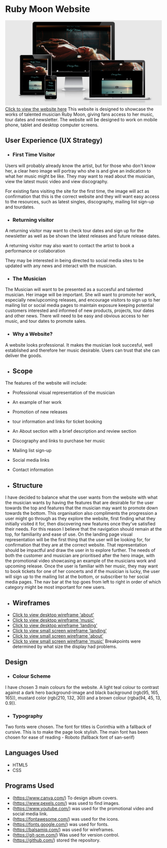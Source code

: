 # Ruby Moon Website
![The website displayed on various viewport sizes](docs/responsive-design.png)
[Click to view the website here](https://cintakins.github.io/Ruby-Moon/)
This website is designed to showcase the works of talented musician Ruby Moon, giving fans access to her music, tour dates and newsletter. The website will be designed to work on mobile phone, tablet and desktop computer screens.
## User Experience (UX Strategy)
- ### First Time Visitor
Users will probably already know the artist, but for those who don't know her, a clear hero image will portray who she is and give an indication to what her music might be like. They may want to read about the musician, view the latest music video and view discography.

For existing fans visiting the site for the first time, the image will act as confirmation that this is the correct website and they will want easy access to the resources, such as latest singles, discography, mailing list sign-up and tourdates.
- ### Returning visitor
A returning visitor may want to check tour dates and sign up for the newsletter as well as be shown the latest releases and future release dates.

A returning visitor may also want to contact the artist to book a performance or collaboration

They may be interested in being directed to social media sites to be updated with any news and interact with the musician.

- ### The Musician
The Musician will want to be presented as a succesful and talented musician. Her image will be important. She will want to promote her work, especially new/upcoming releases, and encourage visitors to sign up to her mailing list or social media pages to maintain exposure keeping potential customers interested and informed of new products, projects, tour dates and other news. There will need to be easy and obvious access to her music, and tour dates to promote sales. 

- ### Why a Website?
A website looks professional. It makes the musician look succesful, well established and therefore her music desirable. Users can trust that she can deliver the goods.

- ## Scope
The features of the website will include: 
- Professional visual representation of the musician
- An example of her work
- Promotion of new releases
- tour information and links for ticket booking
- An About section with a brief description and review section
- Discography and links to purchase her music
- Mailing list sign-up
- Social media links
- Contact information

- ## Structure
I have decided to balance what the user wants from the website with what the musician wants by having the features that are desirable for the user towards the top and features that the musician may want to promote down towards the bottom. This organisation also compliments the progression a user might go through as they explore the website, first finding what they initially visited it for, then discovering new features once they've satisfied their needs.
 For this reason I believe that the navigation should remain at the top, for familiarity and ease of use.
 On the landing page visual representation will be the first thing that the user will be looking for, for confirmation that they are at the correct website. That representation should be impactful and draw the user in to explore further. The needs of both the customer and musician are prioritised after the hero image, with the promotional video showcasing an example of the musicians work and upcoming release. Once the user is familiar with her music, they may want to book tickets for one of her concerts and if the musician is lucky, the user will sign up to the mailing list at the bottom, or subscriber to her social media pages.
  The nav bar at the top goes from left to right in order of which category might be most important for new users.

  - ## Wireframes
  - [Click to view desktop wireframe 'about'](docs/ruby-moon-desktop/desktop-about.png)
  - [Click to view desktop wireframe 'music'](docs/ruby-moon-desktop/desktop-music.png)
  - [Click to view desktop wireframe 'landing'](docs/ruby-moon-desktop/desktop-landing.png)
  - [Click to view small screen wireframe 'landing'](docs/ruby-moon-sm/sm-landing.png)
- [Click to view small screen wireframe 'about'](docs/ruby-moon-sm/sm-about.png)
 - [Click to view small screen wireframe 'music'](docs/ruby-moon-sm/sm-music.png)
  Breakpoints were determined by what size the display had problems.


## Design
- ### Colour Scheme
I have chosen 3 main colours for the website. A light teal colour to contrast against a dark hero background-image and black background (rgb(95, 165, 165)), mustard color (rgb(210, 132, 30)) and a brown colour (rgba(94, 45, 13, 0.9)).
- ### Typography
Two fonts were chosen.
The font for titles is Corinthia with a fallback of cursive. This is to make the page look stylish.
The main font has been chosen for ease of reading - Roboto (fallback font of san-serif)

## Languages Used
- HTML5
- CSS

## Programs Used
- (https://www.canva.com/) To design album covers.
- (https://www.pexels.com/) was used to find images.
- (https://www.youtube.com/) was used for the promotional video and social media link.
- (https://fontawesome.com/) was used for the icons.
- (https://fonts.google.com/) was used for fonts.
- (https://balsamiq.com/) was used for wireframes.
- (https://git-scm.com/) Was used for version control.
- (https://github.com/) stored the repository.

